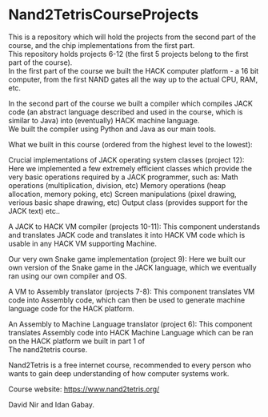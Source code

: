 # Nand2TetrisCourseProjects
This is a repository which will hold the projects from the second part of the course, and the chip implementations from the first part.  
This repository holds projects 6-12 (the first 5 projects belong to the first part of the course).  
In the first part of the course we built the HACK computer platform - a 16 bit computer, from the first NAND gates all the
way up to the actual CPU, RAM, etc.  

In the second part of the course we built a compiler which compiles JACK code (an abstract language described and used in
the course, which is similar to Java) into (eventually) HACK machine language.  
We built the compiler using Python and Java as our main tools.  

What we built in this course (ordered from the highest level to the lowest):
    
  Crucial implementations of JACK operating system classes (project 12):
    Here we implemented a few extremely efficient classes which provide the very basic operations required by a JACK programmer, such as:
      Math operations (multiplication, division, etc)
      Memory operations (heap allocation, memory poking, etc)
      Screen manipulations (pixel drawing, verious basic shape drawing, etc)
      Output class (provides support for the JACK text)
      etc..
      
  A JACK to HACK VM compiler (projects 10-11):
    This component understands and translates JACK code and translates it into HACK VM code which is usable in any HACK VM supporting         Machine.
    
  Our very own Snake game implementation (project 9):
    Here we built our own version of the Snake game in the JACK language, which we eventually ran using our own compiler and OS.
  
  A VM to Assembly translator (projects 7-8):
    This component translates VM code into Assembly code, which can then be used to generate machine language code for the HACK             platform.
    
  An Assembly to Machine Language translator (project 6):
    This component translates Assembly code into HACK Machine Language which can be ran on the HACK platform we built in part 1 of  
    The nand2tetris course.
  
Nand2Tetris is a free internet course, recommended to every person who wants to gain deep understanding of how computer systems work.

Course website:
https://www.nand2tetris.org/
  
David Nir and Idan Gabay.
